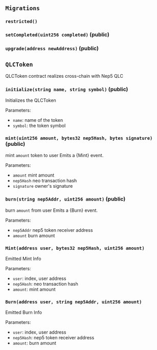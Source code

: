 ## `Migrations`





### `restricted()`






### `setCompleted(uint256 completed)` (public)





### `upgrade(address newAddress)` (public)








## `QLCToken`

QLCToken contract realizes cross-chain with Nep5 QLC




### `initialize(string name, string symbol)` (public)



Initializes the QLCToken

Parameters:
- `name`: name of the token
- `symbol`: the token symbol

### `mint(uint256 amount, bytes32 nep5Hash, bytes signature)` (public)



mint `amount` token to user
Emits a {Mint} event.

Parameters:
- `amount` mint amount
- `nep5Hash` neo transaction hash
- `signature` owner's signature

### `burn(string nep5Addr, uint256 amount)` (public)



burn `amount` from user
Emits a {Burn} event.

Parameters:
- `nep5Addr` nep5 token receiver address
- `amount` burn amount


### `Mint(address user, bytes32 nep5Hash, uint256 amount)`



Emitted Mint Info

Parameters:
- `user`: index, user address
- `nep5Hash`: neo transaction hash
- `amount`: mint amount

### `Burn(address user, string nep5Addr, uint256 amount)`



Emitted Burn Info

Parameters:
- `user`: index, user address
- `nep5Hash`: nep5 token receiver address
- `amount`: burn amount

